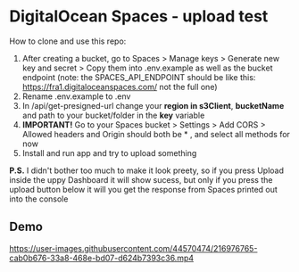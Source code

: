 
# DigitalOcean Spaces - upload test

How to clone and use this repo:

1. After creating a bucket, go to Spaces > Manage keys > Generate new key and secret > Copy them into .env.example as well as the bucket endpoint (note: the SPACES_API_ENDPOINT should be like this: https://fra1.digitaloceanspaces.com/ not the full one)
2. Rename .env.example to .env
3. In /api/get-presigned-url change your **region in s3Client**, **bucketName** and path to your bucket/folder in the **key** variable
4. **IMPORTANT!** Go to your Spaces bucket > Settings > Add CORS > Allowed headers and Origin should both be * , and select all methods for now
5. Install and run app and try to upload something

**P.S.** I didn't bother too much to make it look preety, so if you press Upload inside the uppy Dashboard it will show sucess, but only if you press the upload button below it will you get the response from Spaces printed out into the console


## Demo

https://user-images.githubusercontent.com/44570474/216976765-cab0b676-33a8-468e-bd07-d624b7393c36.mp4


